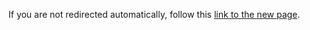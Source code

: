<html>
  <head>
    <meta http-equiv="refresh" content="0; url=https://ale.farama.org/environments/frostbite">
    <title>Redirecting to Atari Documentation's new home</title>
  </head>
  <body>
    <p>If you are not redirected automatically, follow this <a href="https://ale.farama.org/environments/frostbite">link to the new page</a>.</p>
  </body>
</html>